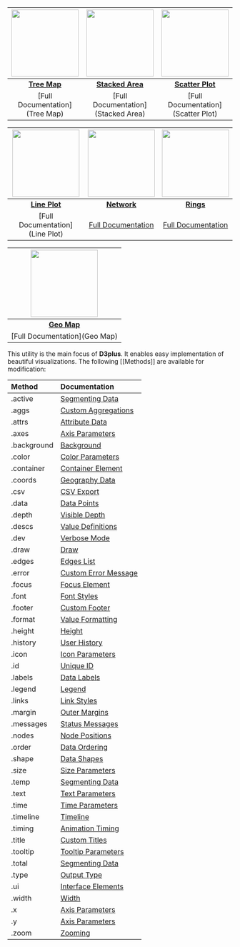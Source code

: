 | <a href="http://d3plus.org/examples/basic/9029130/"><img src="https://gist.githubusercontent.com/davelandry/9029130/raw/thumbnail.png" width="150px"></a> | <a href="http://d3plus.org/examples/basic/9029462/"><img src="https://gist.githubusercontent.com/davelandry/9029462/raw/thumbnail.png" width="150px"></a> | <a href="http://d3plus.org/examples/basic/9029781/"><img src="https://gist.githubusercontent.com/davelandry/9029781/raw/thumbnail.png" width="150px"></a> |
| :-: | :-: | :-: |
| [**Tree Map**](http://d3plus.org/examples/basic/9029130/) | [**Stacked Area**](http://d3plus.org/examples/basic/9029462/) | [**Scatter Plot**](http://d3plus.org/examples/basic/9029781/) |
| [Full Documentation](Tree Map) | [Full Documentation](Stacked Area) | [Full Documentation](Scatter Plot) |

| <a href="http://d3plus.org/examples/basic/9037371/"><img src="https://gist.githubusercontent.com/davelandry/9037371/raw/thumbnail.png" width="150px"></a> | <a href="http://d3plus.org/examples/basic/9042919/"><img src="https://gist.githubusercontent.com/davelandry/9042919/raw/thumbnail.png" width="150px"></a> | <a href="http://d3plus.org/examples/basic/9034389/"><img src="https://gist.githubusercontent.com/davelandry/9034389/raw/thumbnail.png" width="150px"></a> |
| :-: | :-: | :-: |
| [**Line Plot**](http://d3plus.org/examples/basic/9037371/) | [**Network**](http://d3plus.org/examples/basic/9042919/) | [**Rings**](http://d3plus.org/examples/basic/9034389/) |
| [Full Documentation](Line Plot) | [Full Documentation](Network) | [Full Documentation](Rings) |

| <a href="http://d3plus.org/examples/basic/9042807/"><img src="https://gist.githubusercontent.com/davelandry/9042807/raw/thumbnail.png" width="150px"></a> |
| :-: |
| [**Geo Map**](http://d3plus.org/examples/basic/9042807/) |
| [Full Documentation](Geo Map) |

This utility is the main focus of **D3plus**. It enables easy implementation of beautiful visualizations. The following [[Methods]] are available for modification:

| Method | Documentation |
| :-- | :-- |
| .active | [Segmenting Data](Segmenting-Data#active) |
| .aggs | [Custom Aggregations](Custom-Aggregations) |
| .attrs | [Attribute Data](Attribute-Data) |
| .axes | [Axis Parameters](Axis-Parameters#axes) |
| .background | [Background](Background) |
| .color | [Color Parameters](Color-Parameters) |
| .container | [Container Element](Container-Element) |
| .coords | [Geography Data](Geography-Data) |
| .csv | [CSV Export](CSV-Export) |
| .data | [Data Points](Data-Points) |
| .depth | [Visible Depth](Visible-Depth) |
| .descs | [Value Definitions](Value-Definitions) |
| .dev | [Verbose Mode](Verbose-Mode) |
| .draw | [Draw](Draw) |
| .edges | [Edges List](Edges-List) |
| .error | [Custom Error Message](Custom-Error-Message) |
| .focus | [Focus Element](Focus-Element) |
| .font | [Font Styles](Font-Styles) |
| .footer | [Custom Footer](Custom-Footer) |
| .format | [Value Formatting](Value-Formatting) |
| .height | [Height](Height) |
| .history | [User History](User-History) |
| .icon | [Icon Parameters](Icon-Parameters) |
| .id | [Unique ID](Unique-ID) |
| .labels | [Data Labels](Data-Labels) |
| .legend | [Legend](Legend) |
| .links | [Link Styles](Link-Styles) |
| .margin | [Outer Margins](Outer-Margins) |
| .messages | [Status Messages](Status-Messages) |
| .nodes | [Node Positions](Node-Positions) |
| .order | [Data Ordering](Data-Ordering) |
| .shape | [Data Shapes](Data-Shapes) |
| .size | [Size Parameters](Size-Parameters) |
| .temp | [Segmenting Data](Segmenting-Data#temp) |
| .text | [Text Parameters](Text-Parameters) |
| .time | [Time Parameters](Time-Parameters) |
| .timeline | [Timeline](Timeline) |
| .timing | [Animation Timing](Animation-Timing) |
| .title | [Custom Titles](Custom-Titles) |
| .tooltip | [Tooltip Parameters](Tooltip-Parameters) |
| .total | [Segmenting Data](Segmenting-Data#total) |
| .type | [Output Type](Output-Type) |
| .ui | [Interface Elements](Interface-Elements) |
| .width | [Width](Width) |
| .x | [Axis Parameters](Axis-Parameters) |
| .y | [Axis Parameters](Axis-Parameters) |
| .zoom | [Zooming](Zooming) |
